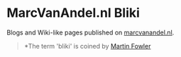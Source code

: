 # MarcVanAndel.nl Bliki

Blogs and Wiki-like pages published on [marcvanandel.nl](https://marcvanandel.nl).

> *The term 'bliki' is coined by [Martin Fowler](https://martinfowler.com/bliki/WhatIsaBliki.html)
